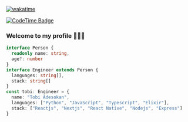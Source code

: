 [![wakatime](https://wakatime.com/badge/user/b33b7a57-ee55-447b-a060-022b946b54d8.svg)](https://wakatime.com/@b33b7a57-ee55-447b-a060-022b946b54d8)

[![CodeTime Badge](https://img.shields.io/endpoint?style=social&color=222&url=https%3A%2F%2Fapi.codetime.dev%2Fshield%3Fid%3D25312%26project%3D%26in=0)](https://codetime.dev)
### Welcome to my profile 👋🏻😊

```ts 
interface Person {
  readonly name: string,
  age?: number
}
interface Engineer extends Person {
  languages: string[],
  stack: string[]
}
const tobi: Engineer = {
  name: "Tobi Adesokan",
  languages: ["Python", "JavaScript", "Typescript", "Elixir"],
  stack: ["Reactjs", "Nextjs", "React Native", "Nodejs", "Express"] 
}

```
